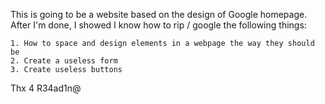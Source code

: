 This is going to be a website based on the design of Google homepage.
After I'm done, I showed I know how to rip / google the following things:

    1. How to space and design elements in a webpage the way they should be
    2. Create a useless form
    3. Create useless buttons

Thx 4 R34ad1n@